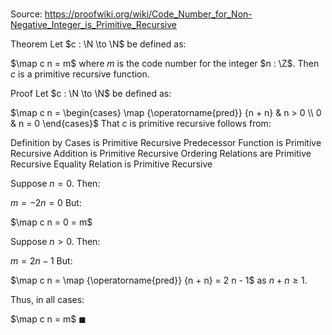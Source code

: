 # 

Source: https://proofwiki.org/wiki/Code_Number_for_Non-Negative_Integer_is_Primitive_Recursive

Theorem
Let $c : \N \to \N$ be defined as:

$\map c n = m$
where $m$ is the code number for the integer $n : \Z$.
Then $c$ is a primitive recursive function.


Proof
Let $c : \N \to \N$ be defined as:

$\map c n = \begin{cases}
\map {\operatorname{pred}} {n + n} & n > 0 \\
0 & n = 0
\end{cases}$
That $c$ is primitive recursive follows from:

Definition by Cases is Primitive Recursive
Predecessor Function is Primitive Recursive
Addition is Primitive Recursive
Ordering Relations are Primitive Recursive
Equality Relation is Primitive Recursive

Suppose $n = 0$.
Then:

$m = -2 n = 0$
But:

$\map c n = 0 = m$

Suppose $n > 0$.
Then:

$m = 2 n - 1$
But:

$\map c n = \map {\operatorname{pred}} {n + n} = 2 n - 1$
as $n + n \ge 1$.

Thus, in all cases:

$\map c n = m$
$\blacksquare$





